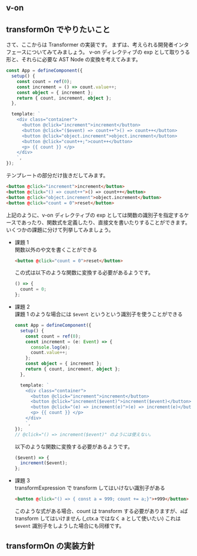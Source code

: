 ## v-on


## transformOn でやりたいこと

さて、ここからは Transformer の実装です。
まずは、考えられる開発者インタフェースについてみてみましょう。
v-on ディレクティブの exp として取りうる形と、それらに必要な AST Node の変換を考えてみます。

```ts
const App = defineComponent({
  setup() {
    const count = ref(0);
    const increment = () => count.value++;
    const object = { increment };
    return { count, increment, object };
  },

  template: `
    <div class="container">
      <button @click="increment">increment</button>
      <button @click="($event) => count++">() => count++</button>
      <button @click="object.increment">object.increment</button>
      <button @click="count++;">count++</button>
      <p> {{ count }} </p>
    </div>
    `,
});
```

テンプレートの部分だけ抜きだしてみます。

```html
<button @click="increment">increment</button>
<button @click="() => count++">() => count++</button>
<button @click="object.increment">object.increment</button>
<button @click="count = 0">reset</button>
```

上記のように、v-on ディレクティブの exp としては関数の識別子を指定するケースであったり、関数式を定義したり、直接文を書いたりすることができます。  
いくつかの課題に分けて列挙してみましょう。

- 課題 1  
  関数以外のや文を書くことができる

  ```html
  <button @click="count = 0">reset</button>
  ```

  この式は以下のような関数に変換する必要があるようです。

  ```ts
  () => {
    count = 0;
  };
  ```

- 課題 2  
  課題 1 のような場合には `$event` というという識別子を使うことができる

  ```ts
  const App = defineComponent({
    setup() {
      const count = ref(0);
      const increment = (e: Event) => {
        console.log(e);
        count.value++;
      };
      const object = { increment };
      return { count, increment, object };
    },

    template: `
      <div class="container">
        <button @click="increment">increment</button>
        <button @click="increment($event)">increment($event)</button>
        <button @click="(e) => increment(e)">(e) => increment(e)</button>
        <p> {{ count }} </p>
      </div>
      `,
  });
  // @click="() => increment($event)" のようには使えない。
  ```

  以下のような関数に変換する必要があるようです。

  ```ts
  ($event) => {
    increment($event);
  };
  ```

- 課題 3  
  transformExpression で transform してはいけない識別子がある
  ```html
  <button @click="() => { const a = 999; count += a;}">+999</button>
  ```
  このような式がある場合、count は transform する必要がありますが、`a`ば transform してはいけません (\_ctx.a ではなく a として使いたい)
  これは `$event` 識別子をしようした場合にも同様です。

## transformOn の実装方針
